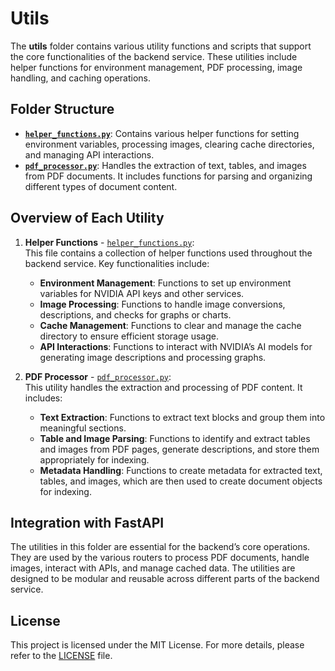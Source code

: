 # Utils

The **utils** folder contains various utility functions and scripts that support the core functionalities of the backend service. These utilities include helper functions for environment management, PDF processing, image handling, and caching operations.

## Folder Structure

- **[`helper_functions.py`](./helper_functions.py)**: Contains various helper functions for setting environment variables, processing images, clearing cache directories, and managing API interactions.
- **[`pdf_processor.py`](./pdf_processor.py)**: Handles the extraction of text, tables, and images from PDF documents. It includes functions for parsing and organizing different types of document content.

## Overview of Each Utility

1. **Helper Functions** - [`helper_functions.py`](./helper_functions.py):  
   This file contains a collection of helper functions used throughout the backend service. Key functionalities include:
   - **Environment Management**: Functions to set up environment variables for NVIDIA API keys and other services.
   - **Image Processing**: Functions to handle image conversions, descriptions, and checks for graphs or charts.
   - **Cache Management**: Functions to clear and manage the cache directory to ensure efficient storage usage.
   - **API Interactions**: Functions to interact with NVIDIA’s AI models for generating image descriptions and processing graphs.

2. **PDF Processor** - [`pdf_processor.py`](./pdf_processor.py):  
   This utility handles the extraction and processing of PDF content. It includes:
   - **Text Extraction**: Functions to extract text blocks and group them into meaningful sections.
   - **Table and Image Parsing**: Functions to identify and extract tables and images from PDF pages, generate descriptions, and store them appropriately for indexing.
   - **Metadata Handling**: Functions to create metadata for extracted text, tables, and images, which are then used to create document objects for indexing.

## Integration with FastAPI

The utilities in this folder are essential for the backend’s core operations. They are used by the various routers to process PDF documents, handle images, interact with APIs, and manage cached data. The utilities are designed to be modular and reusable across different parts of the backend service.

## License

This project is licensed under the MIT License. For more details, please refer to the [LICENSE](/LICENSE) file.